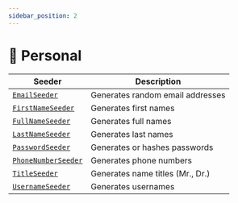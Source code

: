 ```yaml
---
sidebar_position: 2
---
```


# 📇 Personal

| Seeder              | Description                      |
|---------------------|----------------------------------|
| [`EmailSeeder`](https://palma140.github.io/DBContextSeeder/docs/basics/seeders/seeder-reference#emailseeder)       | Generates random email addresses |
| [`FirstNameSeeder`](https://palma140.github.io/DBContextSeeder/docs/basics/seeders/seeder-reference#firstnameseeder)   | Generates first names            |
| [`FullNameSeeder`](https://palma140.github.io/DBContextSeeder/docs/basics/seeders/seeder-reference#fullnameseeder)    | Generates full names             |
| [`LastNameSeeder`](https://palma140.github.io/DBContextSeeder/docs/basics/seeders/seeder-reference#lastnameseeder)    | Generates last names             |
| [`PasswordSeeder`](https://palma140.github.io/DBContextSeeder/docs/basics/seeders/seeder-reference#passwordseeder)    | Generates or hashes passwords    |
| [`PhoneNumberSeeder`](https://palma140.github.io/DBContextSeeder/docs/basics/seeders/seeder-reference#phonenumberseeder) | Generates phone numbers          |
| [`TitleSeeder`](https://palma140.github.io/DBContextSeeder/docs/basics/seeders/seeder-reference#titleseeder)       | Generates name titles (Mr., Dr.) |
| [`UsernameSeeder`](https://palma140.github.io/DBContextSeeder/docs/basics/seeders/seeder-reference#usernameseeder)    | Generates usernames              |
